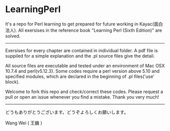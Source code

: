 LearningPerl
============

It's a repo for Perl learning to get prepared for future working in Kayac(面白法人). All exersises in the reference book "Learning Perl (Sixth Edition)" are solved.

---

Exersises for every chapter are contained in individual folder. A pdf file is suppiled for a simple explanation and the .pl source files give the detail. 

All source files are executable and tested under an environment of Mac OSX 10.7.4 and perl(v5.12.3). Some codes require a perl version above 5.10 and specified modules, which are declared in the beginning of .pl files('use' block).

Welcome to fork this repo and check/correct these codes. Please request a pull or open an issue whenever you find a mistake. Thank you very much!

---

どうもありがとうございます。どうぞよろしくお願いします。

Wang Wei ( 王巍 )